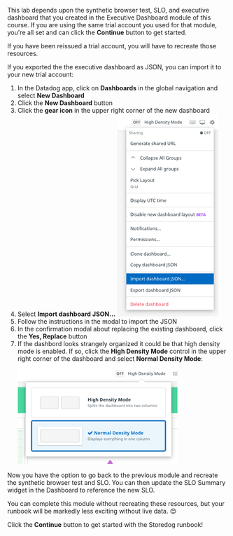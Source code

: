 This lab depends upon the synthetic browser test, SLO, and executive dashboard that you created in the Executive Dashboard module of this course. If you are using the same trial account you used for that module, you're all set and can click the **Continue** button to get started.

If you have been reissued a trial account, you will have to recreate those resources.

If you exported the the executive dashboard as JSON, you can import it to your new trial account:

1. In the Datadog app, click on **Dashboards** in the global navigation and select **New Dashboard**
1. Click the **New Dashboard** button
1. Click the **gear icon** in the upper right corner of the new dashboard
1. Select **Import dashboard JSON...**
   ![Import dashboard JSON](./assets/import_dashboard_json.png)
1. Follow the instructions in the modal to import the JSON
1. In the confirmation modal about replacing the existing dashboard, click the **Yes, Replace** button
1. If the dashbord looks strangely organized it could be that high density mode is enabled. If so, click the **High Density Mode** control in the upper right corner of the dashboard and select **Normal Density Mode**:
![Normal density mode activated](./assets/normal_density_mode_activated.png)

Now you have the option to go back to the previous module and recreate the synthetic browser test and SLO. You can then update the SLO Summary widget in the Dashboard to reference the new SLO.

You can complete this module without recreating these resources, but your runbook will be markedly less exciting without live data. 😊

Click the **Continue** button to get started with the Storedog runbook!